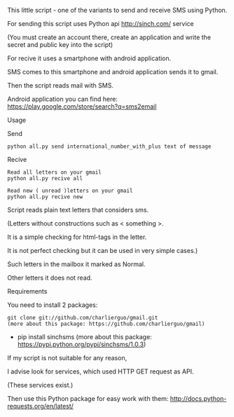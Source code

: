 
This little script - one of the variants to send and receive SMS using Python.

For sending this script uses Python api http://sinch.com/ service

(You must create an account there,
 create an application
 and write the secret and public key into the script)

For recive it uses a smartphone with android application.

SMS comes to this smartphone and android application sends it to gmail.

Then the script reads mail with SMS.

Android application you can find here:
https://play.google.com/store/search?q=sms2email

Usage

Send

    python all.py send international_number_with_plus text of message

Recive

    Read all letters on your gmail
    python all.py recive all

    Read new ( unread )letters on your gmail
    python all.py recive new

Script reads plain text letters that considers sms.

(Letters without constructions such as \< something \>.

 It is a simple checking for html-tags in the letter.

 It is not perfect checking but it can be used in very simple cases.)

Such letters in the mailbox it marked as Normal.

Оther letters it does not read.

Requirements

You need to install 2 packages:

	git clone git://github.com/charlierguo/gmail.git
	(more about this package: https://github.com/charlierguo/gmail)
+
	pip install sinchsms
	(more about this package: https://pypi.python.org/pypi/sinchsms/1.0.3)



If my script is not suitable for any reason,

I advise look for services,
which used HTTP GET request as API.

(These services exist.)

Then use this Python package for easy work with them:
	http://docs.python-requests.org/en/latest/
